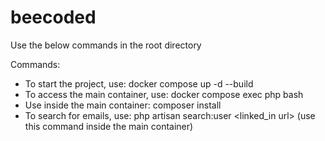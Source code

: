 # beecoded

Use the below commands in the root directory

Commands:
- To start the project, use: docker compose up -d --build
- To access the main container, use: docker compose exec php bash
- Use inside the main container: composer install
- To search for emails, use: php artisan search:user <user name> <company name> <linked_in url> (use this command inside the main container)
